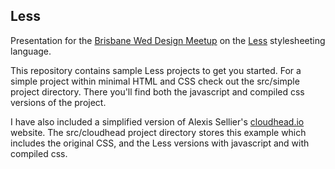 Less
----

Presentation for the [Brisbane Wed Design Meetup](http://www.meetup.com/The-Brisbane-Web-Design-Meetup-Group/) on the [Less](http://lesscss.org) stylesheeting language.

This repository contains sample Less projects to get you started. For a simple project within minimal HTML and CSS
check out the src/simple project directory. There you'll find both the javascript and compiled css versions of the project.

I have also included a simplified version of Alexis Sellier's [cloudhead.io](http://clouldhead.io) website. The src/cloudhead
project directory stores this example which includes the original CSS, and the Less versions with javascript and with compiled
css.

 